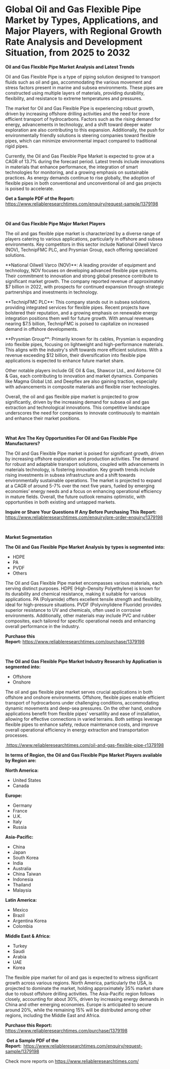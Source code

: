 <p><h1>Global Oil and Gas Flexible Pipe Market by Types, Applications, and Major Players, with Regional Growth Rate Analysis and Development Situation, from 2025 to 2032</h1></p><p><strong>Oil and Gas Flexible Pipe Market Analysis and Latest Trends</strong></p>
<p><p>Oil and Gas Flexible Pipe is a type of piping solution designed to transport fluids such as oil and gas, accommodating the various movement and stress factors present in marine and subsea environments. These pipes are constructed using multiple layers of materials, providing durability, flexibility, and resistance to extreme temperatures and pressures. </p><p>The market for Oil and Gas Flexible Pipe is experiencing robust growth, driven by increasing offshore drilling activities and the need for more efficient transport of hydrocarbons. Factors such as the rising demand for energy, advancements in technology, and a shift toward deeper water exploration are also contributing to this expansion. Additionally, the push for environmentally friendly solutions is steering companies toward flexible pipes, which can minimize environmental impact compared to traditional rigid pipes.</p><p>Currently, the Oil and Gas Flexible Pipe Market is expected to grow at a CAGR of 13.7% during the forecast period. Latest trends include innovations in materials that enhance performance, the integration of smart technologies for monitoring, and a growing emphasis on sustainable practices. As energy demands continue to rise globally, the adoption of flexible pipes in both conventional and unconventional oil and gas projects is poised to accelerate.</p></p>
<p><strong>Get a Sample PDF of the Report:&nbsp;</strong> <a href="https://www.reliableresearchtimes.com/enquiry/request-sample/1379198?utm_campaign=3283&utm_medium=2&utm_source=Github&utm_content=ia&utm_term=02042025&utm_id=oil-and-gas-flexible-pipe">https://www.reliableresearchtimes.com/enquiry/request-sample/1379198</a></p>
<p>&nbsp;</p>
<p><strong>Oil and Gas Flexible Pipe Major Market Players</strong></p>
<p><p>The oil and gas flexible pipe market is characterized by a diverse range of players catering to various applications, particularly in offshore and subsea environments. Key competitors in this sector include National Oilwell Varco (NOV), TechnipFMC PLC, and Prysmian Group, each offering specialized solutions.</p><p>**National Oilwell Varco (NOV)**: A leading provider of equipment and technology, NOV focuses on developing advanced flexible pipe systems. Their commitment to innovation and strong global presence contribute to significant market growth. The company reported revenue of approximately $7 billion in 2022, with prospects for continued expansion through strategic partnerships and investments in technology.</p><p>**TechnipFMC PLC**: This company stands out in subsea solutions, providing integrated services for flexible pipes. Recent projects have bolstered their reputation, and a growing emphasis on renewable energy integration positions them well for future growth. With annual revenues nearing $7.5 billion, TechnipFMC is poised to capitalize on increased demand in offshore developments.</p><p>**Prysmian Group**: Primarily known for its cables, Prysmian is expanding into flexible pipes, focusing on lightweight and high-performance materials. This aligns with the industry's shift towards more efficient solutions. With a revenue exceeding $12 billion, their diversification into flexible pipe applications is expected to enhance future market share.</p><p>Other notable players include GE Oil & Gas, Shawcor Ltd., and Airborne Oil & Gas, each contributing to innovation and market dynamics. Companies like Magma Global Ltd. and Deepflex are also gaining traction, especially with advancements in composite materials and flexible riser technologies.</p><p>Overall, the oil and gas flexible pipe market is projected to grow significantly, driven by the increasing demand for subsea oil and gas extraction and technological innovations. This competitive landscape underscores the need for companies to innovate continuously to maintain and enhance their market positions.</p></p>
<p>&nbsp;</p>
<p><strong>What Are The Key Opportunities For Oil and Gas Flexible Pipe Manufacturers?</strong></p>
<p><p>The Oil and Gas Flexible Pipe market is poised for significant growth, driven by increasing offshore exploration and production activities. The demand for robust and adaptable transport solutions, coupled with advancements in materials technology, is fostering innovation. Key growth trends include rising investments in subsea infrastructure and a shift towards environmentally sustainable operations. The market is projected to expand at a CAGR of around 5-7% over the next five years, fueled by emerging economies’ energy needs and a focus on enhancing operational efficiency in mature fields. Overall, the future outlook remains optimistic, with opportunities in both existing and untapped markets.</p></p>
<p><strong>Inquire or Share Your Questions If Any Before Purchasing This Report:</strong> <a href="https://www.reliableresearchtimes.com/enquiry/pre-order-enquiry/1379198?utm_campaign=3283&utm_medium=2&utm_source=Github&utm_content=ia&utm_term=02042025&utm_id=oil-and-gas-flexible-pipe">https://www.reliableresearchtimes.com/enquiry/pre-order-enquiry/1379198</a></p>
<p>&nbsp;</p>
<p><strong>Market Segmentation</strong></p>
<p><strong>The Oil and Gas Flexible Pipe Market Analysis by types is segmented into:</strong></p>
<p><ul><li>HDPE</li><li>PA</li><li>PVDF</li><li>Others</li></ul></p>
<p><p>The Oil and Gas Flexible Pipe market encompasses various materials, each serving distinct purposes. HDPE (High-Density Polyethylene) is known for its durability and chemical resistance, making it suitable for various applications. PA (Polyamide) offers excellent tensile strength and flexibility, ideal for high-pressure situations. PVDF (Polyvinylidene Fluoride) provides superior resistance to UV and chemicals, often used in corrosive environments. Additionally, other materials may include PVC and rubber composites, each tailored for specific operational needs and enhancing overall performance in the industry.</p></p>
<p><strong>Purchase this Report:&nbsp;</strong><a href="https://www.reliableresearchtimes.com/purchase/1379198?utm_campaign=3283&utm_medium=2&utm_source=Github&utm_content=ia&utm_term=02042025&utm_id=oil-and-gas-flexible-pipe">https://www.reliableresearchtimes.com/purchase/1379198</a></p>
<p>&nbsp;</p>
<p><strong>The Oil and Gas Flexible Pipe Market Industry Research by Application is segmented into:</strong></p>
<p><ul><li>Offshore</li><li>Onshore</li></ul></p>
<p><p>The oil and gas flexible pipe market serves crucial applications in both offshore and onshore environments. Offshore, flexible pipes enable efficient transport of hydrocarbons under challenging conditions, accommodating dynamic movements and deep-sea pressures. On the other hand, onshore applications benefit from flexible pipes' versatility and ease of installation, allowing for effective connections in varied terrains. Both settings leverage flexible pipes to enhance safety, reduce maintenance costs, and improve overall operational efficiency in energy extraction and transportation processes.</p></p>
<p><a href="https://www.reliableresearchtimes.com/oil-and-gas-flexible-pipe-r1379198?utm_campaign=3283&utm_medium=2&utm_source=Github&utm_content=ia&utm_term=02042025&utm_id=oil-and-gas-flexible-pipe">&nbsp;https://www.reliableresearchtimes.com/oil-and-gas-flexible-pipe-r1379198</a></p>
<p><strong>In terms of Region, the Oil and Gas Flexible Pipe Market Players available by Region are:</strong></p>
<p>
    <p> <strong> North America: </strong>
        <ul>
            <li>United States</li>
            <li>Canada</li>
        </ul>
        </p> 
    <p> <strong> Europe: </strong>
        <ul>
            <li>Germany</li>
            <li>France</li>
            <li>U.K.</li>
            <li>Italy</li>
            <li>Russia</li>
        </ul>
        </p> 
    <p> <strong> Asia-Pacific: </strong>
        <ul>
            <li>China</li>
            <li>Japan</li>
            <li>South Korea</li>
            <li>India</li>
            <li>Australia</li>
            <li>China Taiwan</li>
            <li>Indonesia</li>
            <li>Thailand</li>
            <li>Malaysia</li>
        </ul>
        </p> 
    <p> <strong> Latin America: </strong>
        <ul>
            <li>Mexico</li>
            <li>Brazil</li>
            <li>Argentina Korea</li>
            <li>Colombia</li>
        </ul>
        </p> 
    <p> <strong> Middle East & Africa: </strong>
        <ul>
            <li>Turkey</li>
            <li>Saudi</li>
            <li>Arabia</li>
            <li>UAE</li>
            <li>Korea</li>
        </ul>
    </p>
    </p>
<p><p>The flexible pipe market for oil and gas is expected to witness significant growth across various regions. North America, particularly the USA, is projected to dominate the market, holding approximately 35% market share due to robust offshore drilling activities. The Asia-Pacific region follows closely, accounting for about 30%, driven by increasing energy demands in China and other emerging economies. Europe is anticipated to secure around 20%, while the remaining 15% will be distributed among other regions, including the Middle East and Africa.</p></p>
<p><strong>Purchase this Report: </strong><a href="https://www.reliableresearchtimes.com/purchase/1379198?utm_campaign=3283&utm_medium=2&utm_source=Github&utm_content=ia&utm_term=02042025&utm_id=oil-and-gas-flexible-pipe">https://www.reliableresearchtimes.com/purchase/1379198</a></p>
<p>&nbsp;<strong>Get a Sample PDF of the Report:&nbsp;&nbsp;</strong><a href="https://www.reliableresearchtimes.com/enquiry/request-sample/1379198?utm_campaign=3283&utm_medium=2&utm_source=Github&utm_content=ia&utm_term=02042025&utm_id=oil-and-gas-flexible-pipe">https://www.reliableresearchtimes.com/enquiry/request-sample/1379198</a></p>
<p><strong></strong></p>
<p>Check more reports on <a href="https://www.reliableresearchtimes.com/?utm_campaign=3283&utm_medium=2&utm_source=Github&utm_content=ia&utm_term=02042025&utm_id=oil-and-gas-flexible-pipe">https://www.reliableresearchtimes.com/</a></p>